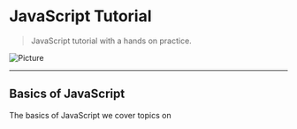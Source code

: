 # JavaScript Tutorial
>JavaScript tutorial with a hands on practice.

![Picture](https://img.freepik.com/free-vector/javascript-frameworks-concept-illustration_114360-4699.jpg?)

---

## Basics of JavaScript
The basics of JavaScript we cover topics on 